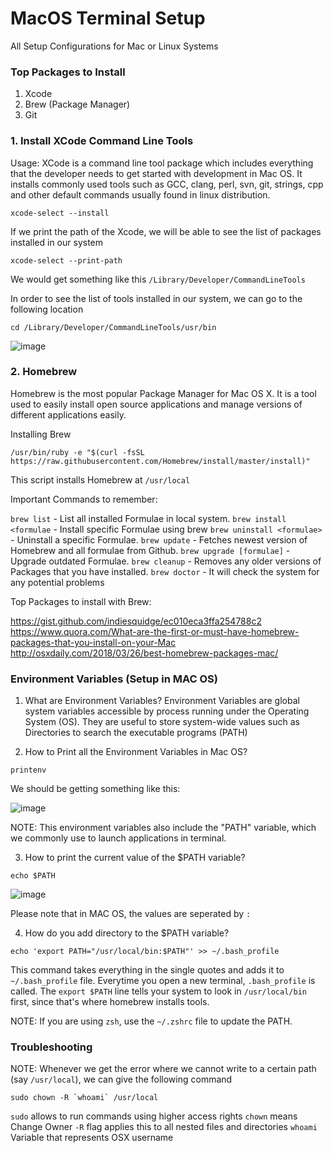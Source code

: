 # MacOS Terminal Setup
All Setup Configurations for Mac or Linux Systems

### Top Packages to Install

1. Xcode
2. Brew (Package Manager)
3. Git

### 1. Install XCode Command Line Tools

Usage: XCode is a command line tool package which includes everything that the developer needs to get started with development in Mac OS. It installs commonly used tools such as GCC, clang, perl, svn, git, strings, cpp and other default commands usually found in linux distribution.

```
xcode-select --install
```

If we print the path of the Xcode, we will be able to see the list of packages installed in our system

```
xcode-select --print-path
```
We would get something like this `/Library/Developer/CommandLineTools`

In order to see the list of tools installed in our system, we can go to the following location

```
cd /Library/Developer/CommandLineTools/usr/bin
```

![image](https://user-images.githubusercontent.com/2145211/48972258-c6baf500-eff4-11e8-8b81-ad7cf2ecf93b.png)


### 2. Homebrew

Homebrew is the most popular Package Manager for Mac OS X. It is a tool used to easily install open source applications and manage versions of different applications easily.

Installing Brew

```
/usr/bin/ruby -e "$(curl -fsSL https://raw.githubusercontent.com/Homebrew/install/master/install)"

```

This script installs Homebrew at `/usr/local` 


Important Commands to remember:

`brew list` - List all installed Formulae in local system.
`brew install <formulae` - Install specific Formulae using brew
`brew uninstall <formulae>` - Uninstall a specific Formulae.
`brew update` - Fetches newest version of Homebrew and all formulae from Github.
`brew upgrade [formulae]` - Upgrade outdated Formulae. 
`brew cleanup` - Removes any older versions of Packages that you have installed.
`brew doctor` - It will check the system for any potential problems

Top Packages to install with Brew:

https://gist.github.com/indiesquidge/ec010eca3ffa254788c2
https://www.quora.com/What-are-the-first-or-must-have-homebrew-packages-that-you-install-on-your-Mac
http://osxdaily.com/2018/03/26/best-homebrew-packages-mac/


### Environment Variables (Setup in MAC OS)

1. What are Environment Variables?
Environment Variables are global system variables accessible by process running under the Operating System (OS). They are useful to store system-wide values such as Directories to search the executable programs (PATH)

2. How to Print all the Environment Variables in Mac OS?

```
printenv
```
We should be getting something like this:

![image](https://user-images.githubusercontent.com/2145211/48972713-ccb5d380-effe-11e8-8240-a3d4b5074abc.png)

NOTE: This environment variables also include the "PATH" variable, which we commonly use to launch applications in terminal.

3. How to print the current value of the $PATH variable?

```
echo $PATH
```

![image](https://user-images.githubusercontent.com/2145211/48972757-bbb99200-efff-11e8-96ac-12705a58b0a5.png)

Please note that in MAC OS, the values are seperated by `:` 


4. How do you add directory to the $PATH variable? 

```
echo 'export PATH="/usr/local/bin:$PATH"' >> ~/.bash_profile
```

This command takes everything in the single quotes and adds it to `~/.bash_profile` file.
Everytime you open a new terminal, `.bash_profile` is called.
The `export $PATH` line tells your system to look in `/usr/local/bin` first, since that's where homebrew installs tools.

NOTE: If you are using `zsh`, use the `~/.zshrc` file to update the PATH.


### Troubleshooting

NOTE: Whenever we get the error where we cannot write to a certain path (say `/usr/local`), we can give the following command

```
sudo chown -R `whoami` /usr/local
```
`sudo` allows to run commands using higher access rights
`chown` means Change Owner
`-R` flag applies this to all nested files and directories
`whoami` Variable that represents OSX username




